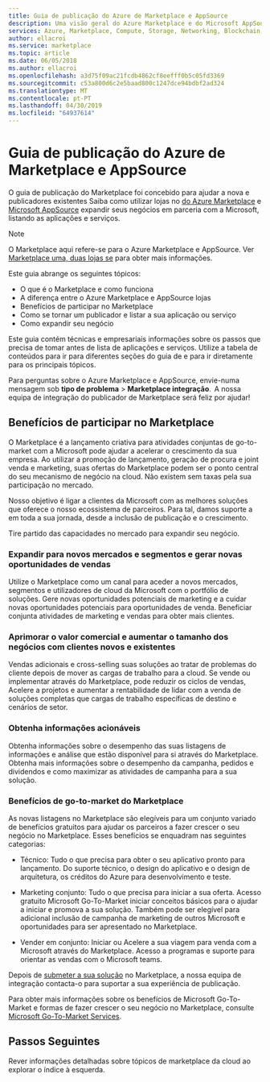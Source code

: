 ```yaml
---
title: Guia de publicação do Azure de Marketplace e AppSource
description: Uma visão geral do Azure Marketplace e do Microsoft AppSource para editores de aplicações e serviços.
services: Azure, Marketplace, Compute, Storage, Networking, Blockchain, Security
author: ellacroi
ms.service: marketplace
ms.topic: article
ms.date: 06/05/2018
ms.author: ellacroi
ms.openlocfilehash: a3d75f09ac21fcdb4862cf8eefff0b5c05fd3369
ms.sourcegitcommit: c53a800d6c2e5baad800c1247dce94bdbf2ad324
ms.translationtype: MT
ms.contentlocale: pt-PT
ms.lasthandoff: 04/30/2019
ms.locfileid: "64937614"
---
```

# <a name="azure-marketplace-and-appsource-publishing-guide"></a>Guia de publicação do Azure de Marketplace e AppSource

O guia de publicação do Marketplace foi concebido para ajudar a nova e publicadores existentes Saiba como utilizar lojas no [do Azure Marketplace](https://azuremarketplace.microsoft.com) e [Microsoft AppSource](https://appsource.microsoft.com) expandir seus negócios em parceria com a Microsoft, listando as aplicações e serviços.

>[!Note]
>O Marketplace aqui refere-se para o Azure Marketplace e AppSource.  Ver [Marketplace uma, duas lojas se](https://docs.microsoft.com/azure/marketplace/comparing-appsource-azure-marketplace) para obter mais informações.

Este guia abrange os seguintes tópicos: 
*   O que é o Marketplace e como funciona 
*   A diferença entre o Azure Marketplace e AppSource lojas 
*   Benefícios de participar no Marketplace 
*   Como se tornar um publicador e listar a sua aplicação ou serviço 
*   Como expandir seu negócio 

Este guia contém técnicas e empresariais informações sobre os passos que precisa de tomar antes de lista de aplicações e serviços. Utilize a tabela de conteúdos para ir para diferentes seções do guia de e para ir diretamente para os principais tópicos.

Para perguntas sobre o Azure Marketplace e AppSource, envie-numa mensagem sob **tipo de problema** > **Marketplace integração**.  A nossa equipa de integração do publicador de Marketplace será feliz por ajudar! 

## <a name="benefits-of-participating-in-the-marketplace"></a>Benefícios de participar no Marketplace 

O Marketplace é a lançamento criativa para atividades conjuntas de go-to-market com a Microsoft pode ajudar a acelerar o crescimento da sua empresa. Ao utilizar a promoção de lançamento, geração de procura e joint venda e marketing, suas ofertas do Marketplace podem ser o ponto central do seu mecanismo de negócio na cloud. Não existem sem taxas pela sua participação no mercado.

Nosso objetivo é ligar a clientes da Microsoft com as melhores soluções que oferece o nosso ecossistema de parceiros. Para tal, damos suporte a em toda a sua jornada, desde a inclusão de publicação e o crescimento. 

Tire partido das capacidades no mercado para expandir seu negócio.

### <a name="expand-to-new-markets-and-segments-and-generate-new-sales-opportunities"></a>Expandir para novos mercados e segmentos e gerar novas oportunidades de vendas

Utilize o Marketplace como um canal para aceder a novos mercados, segmentos e utilizadores de cloud da Microsoft com o portfólio de soluções. Gere novas oportunidades potenciais de marketing e a cuidar novas oportunidades potenciais para oportunidades de venda. Beneficiar conjunta atividades de marketing e vendas para obter mais clientes.

### <a name="enhance-business-value-and-increase-deal-size-with-existing-and-new-customers"></a>Aprimorar o valor comercial e aumentar o tamanho dos negócios com clientes novos e existentes 

Vendas adicionais e cross-selling suas soluções ao tratar de problemas do cliente depois de mover as cargas de trabalho para a cloud. Se vende ou implementar através do Marketplace, pode reduzir os ciclos de vendas, Acelere a projetos e aumentar a rentabilidade de lidar com a venda de soluções completas que cargas de trabalho específicas de destino e cenários de setor. 

### <a name="get-actionable-insights"></a>Obtenha informações acionáveis 

Obtenha informações sobre o desempenho das suas listagens de informações e análise que estão disponível para si através do Marketplace. Obtenha mais informações sobre o desempenho da campanha, pedidos e dividendos e como maximizar as atividades de campanha para a sua solução.

### <a name="marketplace-go-to-market-benefits"></a>Benefícios de go-to-market do Marketplace 

As novas listagens no Marketplace são elegíveis para um conjunto variado de benefícios gratuitos para ajudar os parceiros a fazer crescer o seu negócio no Marketplace. Esses benefícios se enquadram nas seguintes categorias: 

*   Técnico: Tudo o que precisa para obter o seu aplicativo pronto para lançamento. Do suporte técnico, o design do aplicativo e o design de arquitetura, os créditos do Azure para desenvolvimento e teste. 

*   Marketing conjunto: Tudo o que precisa para iniciar a sua oferta. Acesso gratuito Microsoft Go-To-Market iniciar conceitos básicos para o ajudar a iniciar e promova a sua solução. Também pode ser elegível para adicional inclusão de campanha de marketing de outros Microsoft e oportunidades para ser apresentado no Marketplace.

*   Vender em conjunto: Iniciar ou Acelere a sua viagem para venda com a Microsoft através do Marketplace. Acesso a programas e suporte para orientar as vendas com o Microsoft teams.

Depois de [submeter a sua solução](https://azuremarketplace.microsoft.com/sell/signup) no Marketplace, a nossa equipa de integração contacta-o para suportar a sua experiência de publicação.

Para obter mais informações sobre os benefícios de Microsoft Go-To-Market e formas de fazer crescer o seu negócio no Marketplace, consulte [Microsoft Go-To-Market Services](https://partner.microsoft.com/reach-customers/gtm).

## <a name="next-steps"></a>Passos Seguintes

Rever informações detalhadas sobre tópicos de marketplace da cloud ao explorar o índice à esquerda. 
